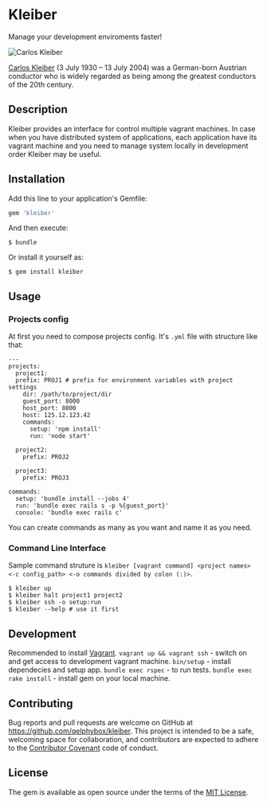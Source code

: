 # Kleiber
Manage your development enviroments faster!

![Carlos Kleiber](http://glasove.com/images/crops/32544_IAiSTZMEfO1QnQHfvwvghswY229lKS-560x315-trim%280,0,950,533%29.jpg)

[Carlos Kleiber](https://en.wikipedia.org/wiki/Carlos_Kleiber) (3 July 1930 – 13 July 2004) was a German-born Austrian conductor who is widely regarded as being among the greatest conductors of the 20th century.

## Description

Kleiber provides an interface for control multiple vagrant machines. In case when you have distributed system of applications, each application have its vagrant machine and you need to manage system locally in development order Kleiber may be useful.


## Installation

Add this line to your application's Gemfile:

```ruby
gem 'kleiber'
```

And then execute:

    $ bundle

Or install it yourself as:

    $ gem install kleiber

## Usage
### Projects config
At first you need to compose projects config. It's `.yml` file with structure like that:

    ---
    projects:
      project1:
      prefix: PROJ1 # prefix for environment variables with project settings
        dir: /path/to/project/dir
        guest_port: 8000
        host_port: 8000
        host: 125.12.123.42
        commands:
          setup: 'npm install'
          run: 'node start'

      project2:
        prefix: PROJ2

      project3:
        prefix: PROJ3

    commands:
      setup: 'bundle install --jobs 4'
      run: 'bundle exec rails s -p %{guest_port}'
      console: 'bundle exec rails c'
You can create commands as many as you want and name it as you need.

### Command Line Interface
Sample command struture is `kleiber [vagrant command] <project names> <-c config_path> <-o commands divided by colon (:)>`.

    $ kleiber up
    $ kleiber halt project1 project2
    $ kleiber ssh -o setup:run
    $ kleiber --help # use it first

## Development
Recommended to install [Vagrant](https://www.vagrantup.com/).
`vagrant up && vagrant ssh` - switch on and get access to development vagrant machine.
`bin/setup` - install dependecies and setup app.
`bundle exec rspec` - to run tests.
`bundle exec rake install` - install gem on your local machine.

## Contributing

Bug reports and pull requests are welcome on GitHub at https://github.com/qelphybox/kleiber. This project is intended to be a safe, welcoming space for collaboration, and contributors are expected to adhere to the [Contributor Covenant](http://contributor-covenant.org) code of conduct.


## License

The gem is available as open source under the terms of the [MIT License](http://opensource.org/licenses/MIT).
